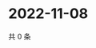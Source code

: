 # 2022-11-08

共 0 条

<!-- BEGIN WEIBO -->
<!-- 最后更新时间 Tue Nov 08 2022 12:30:29 GMT+0800 (China Standard Time) -->

<!-- END WEIBO -->
